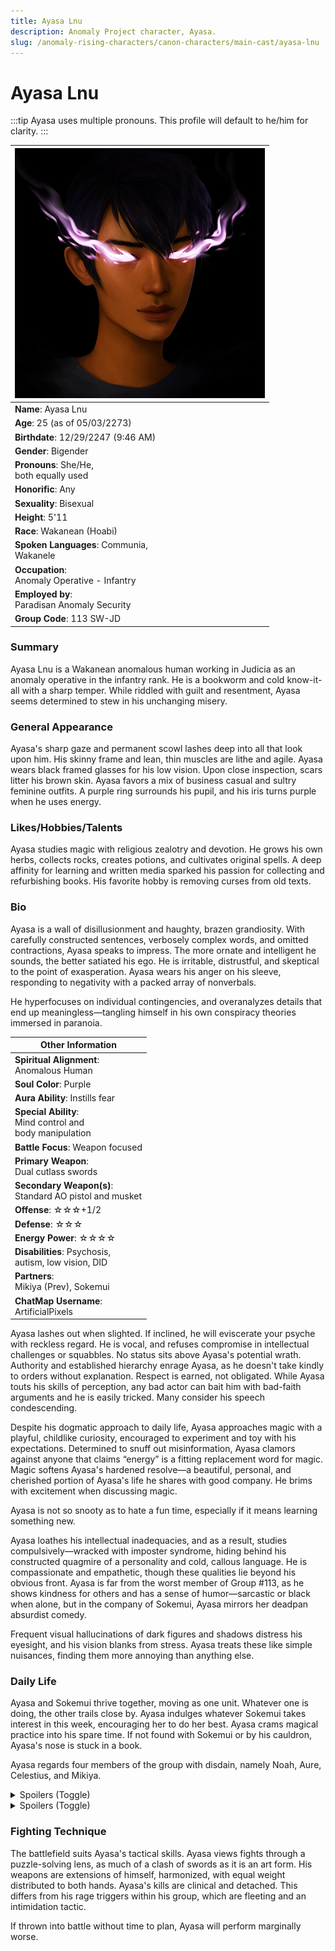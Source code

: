 ```yaml
---
title: Ayasa Lnu
description: Anomaly Project character, Ayasa.
slug: /anomaly-rising-characters/canon-characters/main-cast/ayasa-lnu
---
```


# Ayasa Lnu

:::tip
Ayasa uses multiple pronouns. This profile will default to he/him for clarity.
:::

<div class="leftCharacterProfile"> </div>

| ![Ayasa Lnu Image](/img/characters/ayasa.jpg) |
| --- |
|**Name**: Ayasa Lnu|
|**Age**: 25 (as of 05/03/2273)|
|**Birthdate**: 12/29/2247 (9:46 AM)|
|**Gender**: Bigender|
|**Pronouns**: She/He,<br/> both equally used|
|**Honorific**: Any|
|**Sexuality**: Bisexual|
|**Height**: 5'11|
|**Race**: Wakanean (Hoabi)|
|**Spoken Languages**: Communia,<br/> Wakanele|
|**Occupation**:<br/> Anomaly Operative - Infantry|
|**Employed by**:<br/> Paradisan Anomaly Security|
|**Group Code**: 113 SW-JD|


### Summary

Ayasa Lnu is a Wakanean anomalous human working in Judicia as an anomaly operative in the infantry rank. He is a bookworm and cold know-it-all with a sharp temper. While riddled with guilt and resentment, Ayasa seems determined to stew in his unchanging misery.

### General Appearance

Ayasa's sharp gaze and permanent scowl lashes deep into all that look upon him. His skinny frame and lean, thin muscles are lithe and agile. Ayasa wears black framed glasses for his low vision. Upon close inspection, scars litter his brown skin. Ayasa favors a mix of business casual and sultry feminine outfits. A purple ring surrounds his pupil, and his iris turns purple when he uses energy.

### Likes/Hobbies/Talents

Ayasa studies magic with religious zealotry and devotion. He grows his own herbs, collects rocks, creates potions, and cultivates original spells. A deep affinity for learning and written media sparked his passion for collecting and refurbishing books. His favorite hobby is removing curses from old texts.

### Bio

Ayasa is a wall of disillusionment and haughty, brazen grandiosity. With carefully constructed sentences, verbosely complex words, and omitted contractions, Ayasa speaks to impress. The more ornate and intelligent he sounds, the better satiated his ego. He is irritable, distrustful, and skeptical to the point of exasperation. Ayasa wears his anger on his sleeve, responding to negativity with a packed array of nonverbals.

He hyperfocuses on individual contingencies, and overanalyzes details that end up meaningless—tangling himself in his own conspiracy theories immersed in paranoia.

<div class="rightCharacterProfile"> </div>

|Other Information|
| --- |
|**Spiritual Alignment**:<br/> 	Anomalous Human|
|**Soul Color**: 	Purple|
|**Aura Ability**: 	Instills fear|
|**Special Ability**: 	<br/><spoiler>Mind control and<br/> body manipulation</spoiler>|
|**Battle Focus**: 	Weapon focused|
|**Primary Weapon**:<br/> 	Dual cutlass swords|
|**Secondary Weapon(s)**:<br/> 	Standard AO pistol and musket|
|**Offense**: ☆☆☆+1/2|
|**Defense**: ☆☆☆|
|**Energy Power**: ☆☆☆☆|
|**Disabilities**: 	Psychosis,<br/> autism, low vision, DID|
|**Partners**:<br/> 	Mikiya (Prev), Sokemui|
|**ChatMap Username**:<br/> 	ArtificialPixels|


Ayasa lashes out when slighted. If inclined, he will eviscerate your psyche with reckless regard. He is vocal, and refuses compromise in intellectual challenges or squabbles. No status sits above Ayasa's potential wrath. Authority and established hierarchy enrage Ayasa, as he doesn't take kindly to orders without explanation. Respect is earned, not obligated. While Ayasa touts his skills of perception, any bad actor can bait him with bad-faith arguments and he is easily tricked. Many consider his speech condescending.

Despite his dogmatic approach to daily life, Ayasa approaches magic with a playful, childlike curiosity, encouraged to experiment and toy with his expectations. Determined to snuff out misinformation, Ayasa clamors against anyone that claims “energy” is a fitting replacement word for magic. Magic softens Ayasa's hardened resolve—a beautiful, personal, and cherished portion of Ayasa's life he shares with good company. He brims with excitement when discussing magic.

Ayasa is not so snooty as to hate a fun time, especially if it means learning something new.

Ayasa loathes his intellectual inadequacies, and as a result, studies compulsively—wracked with imposter syndrome, hiding behind his constructed quagmire of a personality and cold, callous language. He is compassionate and empathetic, though these qualities lie beyond his obvious front. Ayasa is far from the worst member of Group #113, as he shows kindness for others and has a sense of humor—sarcastic or black when alone, but in the company of Sokemui, Ayasa mirrors her deadpan absurdist comedy.

Frequent visual hallucinations of dark figures and shadows distress his eyesight, and his vision blanks from stress. Ayasa treats these like simple nuisances, finding them more annoying than anything else.

### Daily Life

Ayasa and Sokemui thrive together, moving as one unit. Whatever one is doing, the other trails close by. Ayasa indulges whatever Sokemui takes interest in this week, encouraging her to do her best. Ayasa crams magical practice into his spare time. If not found with Sokemui or by his cauldron, Ayasa's nose is stuck in a book.

Ayasa regards four members of the group with disdain, namely Noah, Aure, Celestius, and Mikiya.

<details>
  <summary>Spoilers (Toggle)</summary>
  <div>
Ayasa is a rebel spy in charge of gathering war information. His anger springs from the group's needless violence and Paradiso apologia.
  </div>
</details>


<details>
  <summary>Spoilers (Toggle)</summary>
  <div>
Ayasa's complicated feelings for Mikiya alienates them from mutual understanding, which compiles into mounting rage Ayasa cannot justify. Their storied history, Ayasa and Mikiya's fleeting childhood romance, is uncomfortable for Ayasa. He is torn between nostalgia for the fabricated simplicity of the Mikiya from his childhood, and the resentment of a Mikiya he can't recognize. Ayasa sees the dark side of Mikiya that had formed in Ayasa's absence. He dehumanizes and simplifies Mikiya into an inhuman monster. He loathes that Mikiya, the one he trusted, is a captain and stands for everything Ayasa hates.

Mikiya reminds Ayasa of how he used to behave before he became a rebel, and it's misdirected self-loathing. He loves, hates, mourns Mikiya, and wishes him dead.
  </div>
</details>

### Fighting Technique

The battlefield suits Ayasa's tactical skills. Ayasa views fights through a puzzle-solving lens, as much of a clash of swords as it is an art form. His weapons are extensions of himself, harmonized, with equal weight distributed to both hands. Ayasa's kills are clinical and detached. This differs from his rage triggers within his group, which are fleeting and an intimidation tactic.

If thrown into battle without time to plan, Ayasa will perform marginally worse.